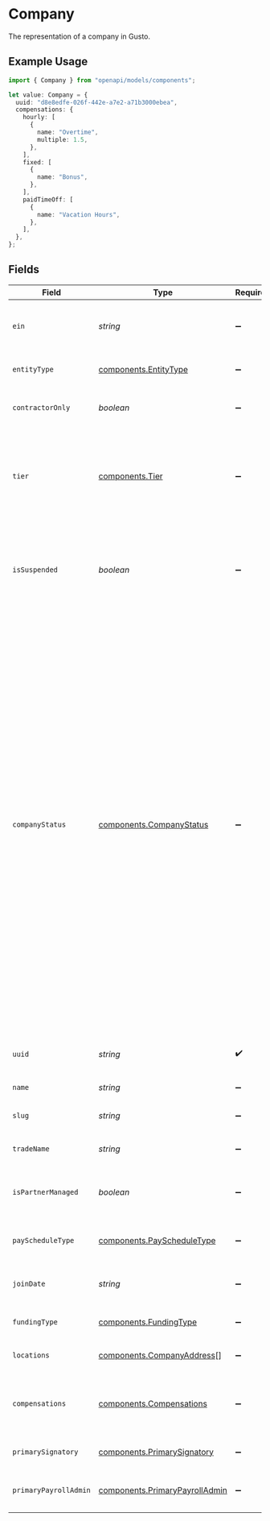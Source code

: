 # Company

The representation of a company in Gusto.

## Example Usage

```typescript
import { Company } from "openapi/models/components";

let value: Company = {
  uuid: "d8e8edfe-026f-442e-a7e2-a71b3000ebea",
  compensations: {
    hourly: [
      {
        name: "Overtime",
        multiple: 1.5,
      },
    ],
    fixed: [
      {
        name: "Bonus",
      },
    ],
    paidTimeOff: [
      {
        name: "Vacation Hours",
      },
    ],
  },
};
```

## Fields

| Field                                                                                                                                                                                                                                                                                                                                                                                                                                                                                                                                                   | Type                                                                                                                                                                                                                                                                                                                                                                                                                                                                                                                                                    | Required                                                                                                                                                                                                                                                                                                                                                                                                                                                                                                                                                | Description                                                                                                                                                                                                                                                                                                                                                                                                                                                                                                                                             |
| ------------------------------------------------------------------------------------------------------------------------------------------------------------------------------------------------------------------------------------------------------------------------------------------------------------------------------------------------------------------------------------------------------------------------------------------------------------------------------------------------------------------------------------------------------- | ------------------------------------------------------------------------------------------------------------------------------------------------------------------------------------------------------------------------------------------------------------------------------------------------------------------------------------------------------------------------------------------------------------------------------------------------------------------------------------------------------------------------------------------------------- | ------------------------------------------------------------------------------------------------------------------------------------------------------------------------------------------------------------------------------------------------------------------------------------------------------------------------------------------------------------------------------------------------------------------------------------------------------------------------------------------------------------------------------------------------------- | ------------------------------------------------------------------------------------------------------------------------------------------------------------------------------------------------------------------------------------------------------------------------------------------------------------------------------------------------------------------------------------------------------------------------------------------------------------------------------------------------------------------------------------------------------- |
| `ein`                                                                                                                                                                                                                                                                                                                                                                                                                                                                                                                                                   | *string*                                                                                                                                                                                                                                                                                                                                                                                                                                                                                                                                                | :heavy_minus_sign:                                                                                                                                                                                                                                                                                                                                                                                                                                                                                                                                      | The Federal Employer Identification Number of the company.                                                                                                                                                                                                                                                                                                                                                                                                                                                                                              |
| `entityType`                                                                                                                                                                                                                                                                                                                                                                                                                                                                                                                                            | [components.EntityType](../../models/components/entitytype.md)                                                                                                                                                                                                                                                                                                                                                                                                                                                                                          | :heavy_minus_sign:                                                                                                                                                                                                                                                                                                                                                                                                                                                                                                                                      | The tax payer type of the company.                                                                                                                                                                                                                                                                                                                                                                                                                                                                                                                      |
| `contractorOnly`                                                                                                                                                                                                                                                                                                                                                                                                                                                                                                                                        | *boolean*                                                                                                                                                                                                                                                                                                                                                                                                                                                                                                                                               | :heavy_minus_sign:                                                                                                                                                                                                                                                                                                                                                                                                                                                                                                                                      | Whether the company only supports contractors.                                                                                                                                                                                                                                                                                                                                                                                                                                                                                                          |
| `tier`                                                                                                                                                                                                                                                                                                                                                                                                                                                                                                                                                  | [components.Tier](../../models/components/tier.md)                                                                                                                                                                                                                                                                                                                                                                                                                                                                                                      | :heavy_minus_sign:                                                                                                                                                                                                                                                                                                                                                                                                                                                                                                                                      | The Gusto product tier of the company (not applicable to Embedded partner managed companies).                                                                                                                                                                                                                                                                                                                                                                                                                                                           |
| `isSuspended`                                                                                                                                                                                                                                                                                                                                                                                                                                                                                                                                           | *boolean*                                                                                                                                                                                                                                                                                                                                                                                                                                                                                                                                               | :heavy_minus_sign:                                                                                                                                                                                                                                                                                                                                                                                                                                                                                                                                      | Whether or not the company is suspended in Gusto. Suspended companies may not run payroll.                                                                                                                                                                                                                                                                                                                                                                                                                                                              |
| `companyStatus`                                                                                                                                                                                                                                                                                                                                                                                                                                                                                                                                         | [components.CompanyStatus](../../models/components/companystatus.md)                                                                                                                                                                                                                                                                                                                                                                                                                                                                                    | :heavy_minus_sign:                                                                                                                                                                                                                                                                                                                                                                                                                                                                                                                                      | The status of the company in Gusto. "Approved" companies are approved to run payroll from a risk and compliance perspective. However, an approved company may still need to resolve other [payroll blockers](https://docs.gusto.com/embedded-payroll/docs/payroll-blockers) to be able to run payroll. "Not Approved" companies may not yet run payroll with Gusto and may need to complete onboarding or contact support. "Suspended" companies may not run payroll with Gusto. In order to unsuspend their account, the company must contact support. |
| `uuid`                                                                                                                                                                                                                                                                                                                                                                                                                                                                                                                                                  | *string*                                                                                                                                                                                                                                                                                                                                                                                                                                                                                                                                                | :heavy_check_mark:                                                                                                                                                                                                                                                                                                                                                                                                                                                                                                                                      | A unique identifier of the company in Gusto.                                                                                                                                                                                                                                                                                                                                                                                                                                                                                                            |
| `name`                                                                                                                                                                                                                                                                                                                                                                                                                                                                                                                                                  | *string*                                                                                                                                                                                                                                                                                                                                                                                                                                                                                                                                                | :heavy_minus_sign:                                                                                                                                                                                                                                                                                                                                                                                                                                                                                                                                      | The name of the company.                                                                                                                                                                                                                                                                                                                                                                                                                                                                                                                                |
| `slug`                                                                                                                                                                                                                                                                                                                                                                                                                                                                                                                                                  | *string*                                                                                                                                                                                                                                                                                                                                                                                                                                                                                                                                                | :heavy_minus_sign:                                                                                                                                                                                                                                                                                                                                                                                                                                                                                                                                      | The slug of the name of the company.                                                                                                                                                                                                                                                                                                                                                                                                                                                                                                                    |
| `tradeName`                                                                                                                                                                                                                                                                                                                                                                                                                                                                                                                                             | *string*                                                                                                                                                                                                                                                                                                                                                                                                                                                                                                                                                | :heavy_minus_sign:                                                                                                                                                                                                                                                                                                                                                                                                                                                                                                                                      | The trade name of the company.                                                                                                                                                                                                                                                                                                                                                                                                                                                                                                                          |
| `isPartnerManaged`                                                                                                                                                                                                                                                                                                                                                                                                                                                                                                                                      | *boolean*                                                                                                                                                                                                                                                                                                                                                                                                                                                                                                                                               | :heavy_minus_sign:                                                                                                                                                                                                                                                                                                                                                                                                                                                                                                                                      | Whether the company is fully managed by a partner via the API                                                                                                                                                                                                                                                                                                                                                                                                                                                                                           |
| `payScheduleType`                                                                                                                                                                                                                                                                                                                                                                                                                                                                                                                                       | [components.PayScheduleType](../../models/components/payscheduletype.md)                                                                                                                                                                                                                                                                                                                                                                                                                                                                                | :heavy_minus_sign:                                                                                                                                                                                                                                                                                                                                                                                                                                                                                                                                      | The pay schedule assignment type.                                                                                                                                                                                                                                                                                                                                                                                                                                                                                                                       |
| `joinDate`                                                                                                                                                                                                                                                                                                                                                                                                                                                                                                                                              | *string*                                                                                                                                                                                                                                                                                                                                                                                                                                                                                                                                                | :heavy_minus_sign:                                                                                                                                                                                                                                                                                                                                                                                                                                                                                                                                      | Company's first invoiceable event date                                                                                                                                                                                                                                                                                                                                                                                                                                                                                                                  |
| `fundingType`                                                                                                                                                                                                                                                                                                                                                                                                                                                                                                                                           | [components.FundingType](../../models/components/fundingtype.md)                                                                                                                                                                                                                                                                                                                                                                                                                                                                                        | :heavy_minus_sign:                                                                                                                                                                                                                                                                                                                                                                                                                                                                                                                                      | Company's default funding type                                                                                                                                                                                                                                                                                                                                                                                                                                                                                                                          |
| `locations`                                                                                                                                                                                                                                                                                                                                                                                                                                                                                                                                             | [components.CompanyAddress](../../models/components/companyaddress.md)[]                                                                                                                                                                                                                                                                                                                                                                                                                                                                                | :heavy_minus_sign:                                                                                                                                                                                                                                                                                                                                                                                                                                                                                                                                      | The locations of the company.                                                                                                                                                                                                                                                                                                                                                                                                                                                                                                                           |
| `compensations`                                                                                                                                                                                                                                                                                                                                                                                                                                                                                                                                         | [components.Compensations](../../models/components/compensations.md)                                                                                                                                                                                                                                                                                                                                                                                                                                                                                    | :heavy_minus_sign:                                                                                                                                                                                                                                                                                                                                                                                                                                                                                                                                      | The available company-wide compensation rates for the company.                                                                                                                                                                                                                                                                                                                                                                                                                                                                                          |
| `primarySignatory`                                                                                                                                                                                                                                                                                                                                                                                                                                                                                                                                      | [components.PrimarySignatory](../../models/components/primarysignatory.md)                                                                                                                                                                                                                                                                                                                                                                                                                                                                              | :heavy_minus_sign:                                                                                                                                                                                                                                                                                                                                                                                                                                                                                                                                      | The primary signatory of the company.                                                                                                                                                                                                                                                                                                                                                                                                                                                                                                                   |
| `primaryPayrollAdmin`                                                                                                                                                                                                                                                                                                                                                                                                                                                                                                                                   | [components.PrimaryPayrollAdmin](../../models/components/primarypayrolladmin.md)                                                                                                                                                                                                                                                                                                                                                                                                                                                                        | :heavy_minus_sign:                                                                                                                                                                                                                                                                                                                                                                                                                                                                                                                                      | The primary payroll admin of the company.                                                                                                                                                                                                                                                                                                                                                                                                                                                                                                               |